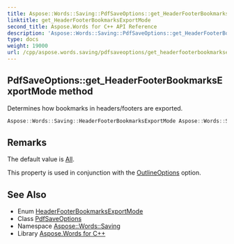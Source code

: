 ```yaml
---
title: Aspose::Words::Saving::PdfSaveOptions::get_HeaderFooterBookmarksExportMode method
linktitle: get_HeaderFooterBookmarksExportMode
second_title: Aspose.Words for C++ API Reference
description: 'Aspose::Words::Saving::PdfSaveOptions::get_HeaderFooterBookmarksExportMode method. Determines how bookmarks in headers/footers are exported in C++.'
type: docs
weight: 19000
url: /cpp/aspose.words.saving/pdfsaveoptions/get_headerfooterbookmarksexportmode/
---
```

## PdfSaveOptions::get_HeaderFooterBookmarksExportMode method


Determines how bookmarks in headers/footers are exported.

```cpp
Aspose::Words::Saving::HeaderFooterBookmarksExportMode Aspose::Words::Saving::PdfSaveOptions::get_HeaderFooterBookmarksExportMode() const
```

## Remarks


The default value is [All](../../headerfooterbookmarksexportmode/).

This property is used in conjunction with the [OutlineOptions](../get_outlineoptions/) option. 
## See Also

* Enum [HeaderFooterBookmarksExportMode](../../headerfooterbookmarksexportmode/)
* Class [PdfSaveOptions](../)
* Namespace [Aspose::Words::Saving](../../)
* Library [Aspose.Words for C++](../../../)
